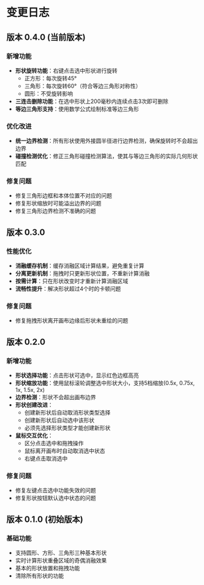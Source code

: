 # 变更日志

## 版本 0.4.0 (当前版本)

### 新增功能
- **形状旋转功能**：右键点击选中形状进行旋转
  - 正方形：每次旋转45°
  - 三角形：每次旋转60°（符合等边三角形对称性）
  - 圆形：不受旋转影响
- **三连击删除功能**：在选中形状上200毫秒内连续点击3次即可删除
- **等边三角形支持**：使用数学公式绘制标准等边三角形

### 优化改进
- **统一边界检测**：所有形状使用外接圆半径进行边界检测，确保旋转时不会超出边界
- **碰撞检测优化**：修正三角形碰撞检测算法，使其与等边三角形的实际几何形状匹配

### 修复问题
- 修复三角形边框和本体位置不对应的问题
- 修复形状缩放时可能溢出边界的问题
- 修复三角形边界检测不准确的问题

## 版本 0.3.0

### 性能优化
- **消融缓存机制**：缓存消融区域计算结果，避免重复计算
- **分离更新机制**：拖拽时只更新形状位置，不重新计算消融
- **按需计算**：只在形状改变时才重新计算消融区域
- **流畅性提升**：解决形状超过4个时的卡顿问题

### 修复问题
- 修复拖拽形状离开画布边缘后形状未重绘的问题

## 版本 0.2.0

### 新增功能
- **形状选择功能**：点击形状可选中，显示红色边框高亮
- **形状缩放功能**：使用鼠标滚轮调整选中形状大小，支持5档缩放(0.5x, 0.75x, 1x, 1.5x, 2x)
- **边界检测**：形状不会超出画布边界
- **形状创建改进**：
  - 创建新形状后自动取消形状类型选择
  - 创建新形状后自动选中该形状
  - 必须先选择形状类型才能创建新形状
- **鼠标交互优化**：
  - 区分点击选中和拖拽操作
  - 鼠标离开画布时自动取消选中状态
  - 右键点击取消选中

### 修复问题
- 修复左键点击选中功能失效的问题
- 修复形状按钮默认选中状态的问题

## 版本 0.1.0 (初始版本)

### 基础功能
- 支持圆形、方形、三角形三种基本形状
- 实时计算形状重叠区域的奇偶消融效果
- 基本的形状放置和拖拽功能
- 清除所有形状的功能
